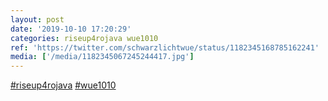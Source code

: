 ```yaml
---
layout: post
date: '2019-10-10 17:20:29'
categories: riseup4rojava wue1010
ref: 'https://twitter.com/schwarzlichtwue/status/1182345168785162241'
media: ['/media/1182345067245244417.jpg']
---
```

[#riseup4rojava](/t/riseup4rojava) [#wue1010](/t/wue1010) 